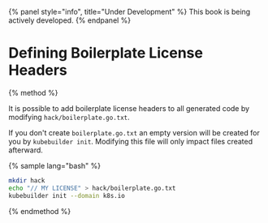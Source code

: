 {% panel style="info", title="Under Development" %}
This book is being actively developed.
{% endpanel %}

# Defining Boilerplate License Headers

{% method %}

It is possible to add boilerplate license headers to all generated code by
modifying `hack/boilerplate.go.txt`.

If you don't create `boilerplate.go.txt` an empty version will be created for you by
`kubebuilder init`.  Modifying this file will only impact files created afterward.

{% sample lang="bash" %}

```bash
mkdir hack
echo "// MY LICENSE" > hack/boilerplate.go.txt
kubebuilder init --domain k8s.io
```

{% endmethod %}

